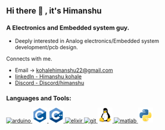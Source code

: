 
## Hi there 👋 , it's Himanshu

### A Electronics and Embedded system guy.

* Deeply interested in Analog electronics/Embedded system development/pcb design.



Connects with me.

* Email -> kohalehimanshu22@gmail.com
* [linkedln - Himanshu kohale](https://www.linkedin.com/in/himanshukohale/)
* [Discord - Discord/himanshu](https://discord.com/users/869908108565168198)


<h3 align="left">Languages and Tools:</h3>
<p align="left"> <a href="https://www.arduino.cc/" target="_blank" rel="noreferrer"> <img 
src="https://cdn.worldvectorlogo.com/logos/arduino-1.svg" alt="arduino" width="40" height="40"/> </a> <a 
href="https://www.cprogramming.com/" target="_blank" rel="noreferrer"> <img 
src="https://raw.githubusercontent.com/devicons/devicon/master/icons/c/c-original.svg" alt="c" width="40" height="40"/> </a> <a href="https://www.w3schools.com/cpp/" target="_blank" rel="noreferrer"> <img src="https://raw.githubusercontent.com/devicons/devicon/master/icons/cplusplus/cplusplus-original.svg" alt="cplusplus" width="40" height="40"/> </a> <a href="https://elixir-lang.org" target="_blank" rel="noreferrer"> <img src="https://www.vectorlogo.zone/logos/elixir-lang/elixir-lang-icon.svg" alt="elixir" width="40" height="40"/> </a> <a href="https://git-scm.com/" target="_blank" rel="noreferrer"> <img src="https://www.vectorlogo.zone/logos/git-scm/git-scm-icon.svg" alt="git" width="40" height="40"/> </a> <a href="https://www.linux.org/" target="_blank" rel="noreferrer"> <img src="https://raw.githubusercontent.com/devicons/devicon/master/icons/linux/linux-original.svg" alt="linux" width="40" height="40"/> </a> <a href="https://www.mathworks.com/" target="_blank" rel="noreferrer"> <img src="https://upload.wikimedia.org/wikipedia/commons/2/21/Matlab_Logo.png" alt="matlab" width="40" height="40"/> </a> <a href="https://www.python.org" target="_blank" rel="noreferrer"> <img src="https://raw.githubusercontent.com/devicons/devicon/master/icons/python/python-original.svg" alt="python" width="40" height="40"/> </a> </p>
